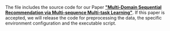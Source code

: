 The file includes the source code for our Paper [**"Multi-Domain Sequential Recommendation via Multi-sequence Multi-task Learning"**](https://dl.acm.org/doi/abs/10.1145/3604915.3608785). If this paper is accepted, we will release the code for preprocessing the data, the specific environment configuration and the executable script.